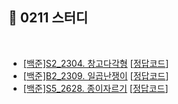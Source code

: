 ## 📘 0211 스터디
</br>

* [[백준]S2_2304. 창고다각형](https://www.acmicpc.net/problem/2304) [[정답코드]()]
* [[백준]B2_2309. 일곱난쟁이](https://www.acmicpc.net/problem/2309) [[정답코드]()]
* [[백준]S5_2628. 종이자르기](https://www.acmicpc.net/problem/2628) [[정답코드]()]
